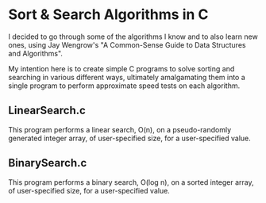 # Sort & Search Algorithms in C

I decided to go through some of the algorithms I know and to 
also learn new ones, using Jay Wengrow's "A Common-Sense 
Guide to Data Structures and Algorithms".

My intention here is to create simple C programs to solve 
sorting and searching in various different ways, ultimately 
amalgamating them into a single program to perform 
approximate speed tests on each algorithm.

## LinearSearch.c

This program performs a linear search, O(n), on a 
pseudo-randomly generated integer array, of user-specified 
size, for a user-specified value.

## BinarySearch.c

This program performs a binary search, O(log n), on a 
sorted integer array, of user-specified 
size, for a user-specified value.